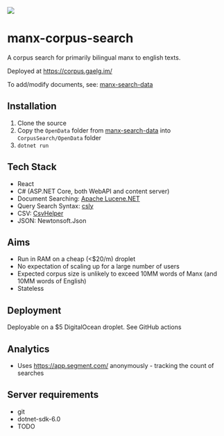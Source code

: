<a href="https://corpus.gaelg.im//"><img src="https://img.shields.io/uptimerobot/status/m788600664-01eee56ee2b6a032b98b70c4"></a>

# manx-corpus-search

A corpus search for primarily bilingual manx to english texts.

Deployed at https://corpus.gaelg.im/

To add/modify documents, see: [manx-search-data](https://github.com/david-allison/manx-search-data)

## Installation

1. Clone the source
2. Copy the `OpenData` folder from [manx-search-data](https://github.com/david-allison/manx-search-data/) into `CorpusSearch/OpenData` folder
3. `dotnet run`

## Tech Stack

* React
* C# (ASP.NET Core, both WebAPI and content server)
* Document Searching: [Apache Lucene.NET](https://github.com/apache/lucenenet)
* Query Search Syntax: [csly](https://github.com/b3b00/csly)
* CSV: [CsvHelper](https://github.com/JoshClose/CsvHelper)
* JSON: Newtonsoft.Json

## Aims

* Run in RAM on a cheap (<$20/m) droplet
* No expectation of scaling up for a large number of users
* Expected corpus size is unlikely to exceed 10MM words of Manx (and 10MM words of English)
* Stateless

## Deployment

Deployable on a $5 DigitalOcean droplet. See GitHub actions

## Analytics

* Uses https://app.segment.com/ anonymously - tracking the count of searches

## Server requirements

- git
- dotnet-sdk-6.0
- TODO
